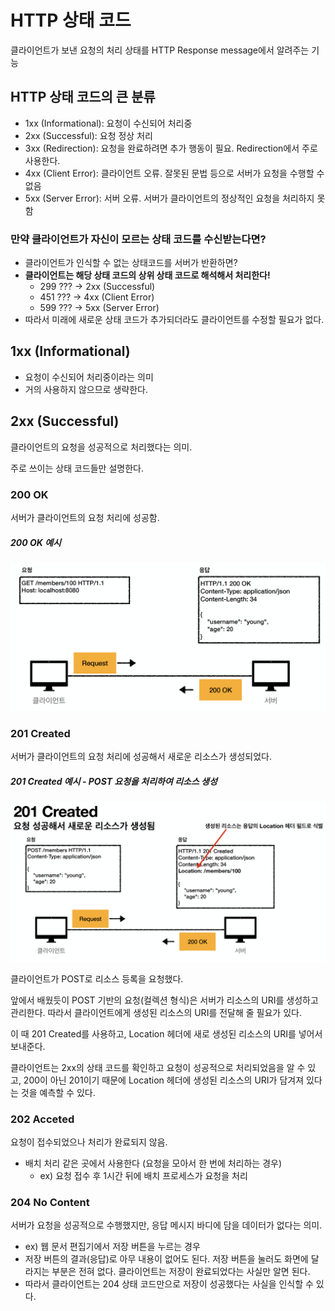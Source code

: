 # HTTP 상태 코드
클라이언트가 보낸 요청의 처리 상태를 HTTP Response message에서 알려주는 기능

## HTTP 상태 코드의 큰 분류
- 1xx (Informational): 요청이 수신되어 처리중
- 2xx (Successful): 요청 정상 처리
- 3xx (Redirection): 요청을 완료하려면 추가 행동이 필요. Redirection에서 주로 사용한다.
- 4xx (Client Error): 클라이언트 오류. 잘못된 문법 등으로 서버가 요청을 수행할 수 없음
- 5xx (Server Error): 서버 오류. 서버가 클라이언트의 정상적인 요청을 처리하지 못함

### 만약 클라이언트가 자신이 모르는 상태 코드를 수신받는다면?
- 클라이언트가 인식할 수 없는 상태코드를 서버가 반환하면?
- **클라이언트는 해당 상태 코드의 상위 상태 코드로 해석해서 처리한다!**
	- 299 ??? -> 2xx (Successful)
	- 451 ??? -> 4xx (Client Error)
	- 599 ??? -> 5xx (Server Error)
- 따라서 미래에 새로운 상태 코드가 추가되더라도 클라이언트를 수정할 필요가 없다.


## 1xx (Informational)
- 요청이 수신되어 처리중이라는 의미
- 거의 사용하지 않으므로 생략한다.


## 2xx (Successful)
클라이언트의 요청을 성공적으로 처리했다는 의미.

주로 쓰이는 상태 코드들만 설명한다.

### 200 OK
서버가 클라이언트의 요청 처리에 성공함.

##### 200 OK 예시
![](스크린샷%202022-04-21%20오전%2012.07.59.png)

### 201 Created
서버가 클라이언트의 요청 처리에 성공해서 새로운 리소스가 생성되었다.

##### 201 Created 예시 - POST 요청을 처리하여 리소스 생성
![](스크린샷%202022-04-21%20오전%2012.09.22.png)

클라이언트가 POST로 리소스 등록을 요청했다.

앞에서 배웠듯이 POST 기반의 요청(컬렉션 형식)은 서버가 리소스의 URI를 생성하고 관리한다. 따라서 클라이언트에게 생성된 리소스의 URI를 전달해 줄 필요가 있다.

이 때 201 Created를 사용하고, Location 헤더에 새로 생성된 리소스의 URI를 넣어서 보내준다.

클라이언트는 2xx의 상태 코드를 확인하고 요청이 성공적으로 처리되었음을 알 수 있고, 200이 아닌 201이기 때문에 Location 헤더에 생성된 리소스의 URI가 담겨져 있다는 것을 예측할 수 있다.

### 202 Acceted
요청이 접수되었으나 처리가 완료되지 않음.

- 배치 처리 같은 곳에서 사용한다 (요청을 모아서 한 번에 처리하는 경우)
	- ex) 요청 접수 후 1시간 뒤에 배치 프로세스가 요청을 처리

### 204 No Content
서버가 요청을 성공적으로 수행했지만, 응답 메시지 바디에 담을 데이터가 없다는 의미.

- ex) 웹 문서 편집기에서 저장 버튼을 누르는 경우
- 저장 버튼의 결과(응답)로 아무 내용이 없어도 된다. 저장 버튼을 눌러도 화면에 달라지는 부분은 전혀 없다. 클라이언트는 저장이 완료되었다는 사실만 알면 된다.
- 따라서 클라이언트는 204 상태 코드만으로 저장이 성공했다는 사실을 인식할 수 있다.

